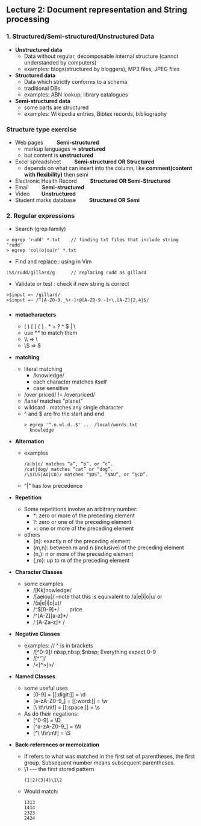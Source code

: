 ## Lecture 2: Document representation and String processing

### 1. Structured/Semi-structured/Unstructured Data
+ **Unstructured data**
  - Data without regular, decomposable internal structure (cannot understanded by computers)
  - examples: blogs(structured by bloggers), MP3 files, JPEG files
+ **Structured data**
  - Data which strictly conforms to a schema
  - traditional DBs
  - examples: ABN lookup, library catalogues
+ **Semi-structured data**
  - some parts are structured 
  - examples: Wikipedia entries, Bibtex records, bibliography
  

### Structure type exercise
+ Web pages &nbsp; &nbsp; &nbsp; &nbsp; **Semi-structured**
  - markup languages => **structured** 
  - but content is **unstructured**
+ Excel spreadsheet  &nbsp; &nbsp; &nbsp; &nbsp;  **Semi-structured OR Structured**
  - depends on what can insert into the column, like **comment(content with flexibility)** then semi
+ Electronic Health Record &nbsp; &nbsp; &nbsp; &nbsp; **Structured OR Semi-Structured**
+ Email &nbsp; &nbsp; &nbsp; &nbsp; **Semi-structured**
+ Video&nbsp; &nbsp; &nbsp; &nbsp; **Unstructured**
+ Student marks database &nbsp; &nbsp; &nbsp; &nbsp; **Structured OR Semi** 

### 2. Regular expressions
+ Search (grep family)
```
> egrep 'rudd' *.txt    // finding txt files that include string 'rudd'
> egrep 'col(o|ou)r' *.txt
```
+ Find and replace : using in Vim
```
:%s/rudd/gillard/g      // replacing rudd as gillard
```
+ Validate or test : check if new string is correct
```
>$input =~ /gillard/
>$input =~ /^[A-Z0-9._%+-]+@[A-Z0-9.-]+\.[A-Z]{2,4}$/
```

### 

+ **metacharacters**
  - ( ) [ ] { } . * + ? ^ $ | \ 
  - use **\** to match them
  - \\\ => \
  - \\$ => $
+ **matching** 
  - literal matching
    - /knowledge/
    - each character matches itself
    - case sensitive
  - /over priced/ != /overpriced/
  - /lane/ matches "planet"
  - wildcard . matches any single character
  - ^ and $ are fro the start and end 
    ```
    > egrep '^.n.wl.d..$' ... /local/words.txt
      knowledge
    ```

+ **Alternation**
  - examples
    ```
    /a|b|c/ matches “a”, “b”, or “c”.
    /cat|dog/ matches “cat” or “dog”.
    /\$(US|AU|CD)/ matches “$US”, “$AU”, or “$CD”.
    ```
  - "|" has low precedence

+ **Repetition**
  - Some repetitions involve an arbitrary number:
    - *: zero or more of the preceding element
    - ?: zero or one of the preceding element
    - +: one or more of the preceding element
  - others
    - {n}: exactly n of the preceding element
    - {m,n}: between m and n (inclusive) of the preceding element
    - {n,}: n or more of the preceding element
    - {,m}: up to m of the preceding element

+ **Character Classes**
  - some examples
    - /[Kk]nowledge/
    - /[aeiou]/ –note that this is equivalent to /a|e|i|o|u/ or
    - /(a|e|i|o|u)/
    - /^\$[0-9]+/    &nbsp; &nbsp; &nbsp; price
    - /^[A-Z][a-z]*/
    - / [A-Za-z]+ /

+ **Negative Classes**
  - examples: // ^ is in brackets
    - /[^0-9]/  $nbsp;$nbsp;$nbsp; Everything expect 0-9
    - /[^"]/
    - /<[^>]>/

+ **Named Classes**
  - some useful uses
    - [0-9] = [[:digit:]] = \d
    - [a-zA-Z0-9_] = [[:word:]] = \w
    - [\ \t\r\n\f] = [[:space:]] = \s
  - As do their negations:
    - [^0-9] = \D
    - [^a-zA-Z0-9_] = \W
    - [^\ \t\r\n\f] = \S

+ **Back-references or memoization**  
  - If refers to what was matched in the first set of parentheses, the first group. Subsequent number means subsequent parentheses.
  - \1 --- the first stored pattern
    ```
    (1|2)(3|4)\1\2
    ```
  - Would match:
    ```
    1313
    1414
    2323
    2424
    ```

